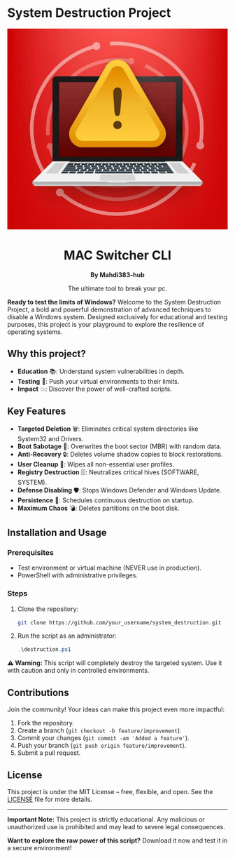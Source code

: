 
# System Destruction Project

<p align="center">
  <img src="./windows-breaker.png" alt="Aperçu de l’outil" width="600"/>
</p>

<h1 align="center">MAC Switcher CLI</h1>
<p align="center"><strong>By Mahdi383-hub</strong></p>
<p align="center">The ultimate tool to break your pc.</p>
 

**Ready to test the limits of Windows?** Welcome to the System Destruction Project, a bold and powerful demonstration of advanced techniques to disable a Windows system. Designed exclusively for educational and testing purposes, this project is your playground to explore the resilience of operating systems.

## Why this project?
- **Education** 📚: Understand system vulnerabilities in depth.
- **Testing** 🧪: Push your virtual environments to their limits.
- **Impact** 💥: Discover the power of well-crafted scripts.

## Key Features
- **Targeted Deletion** 🗑️: Eliminates critical system directories like System32 and Drivers.
- **Boot Sabotage** 🚫: Overwrites the boot sector (MBR) with random data.
- **Anti-Recovery** 🔒: Deletes volume shadow copies to block restorations.
- **User Cleanup** 🧹: Wipes all non-essential user profiles.
- **Registry Destruction** 🗄️: Neutralizes critical hives (SOFTWARE, SYSTEM).
- **Defense Disabling** 🛡️: Stops Windows Defender and Windows Update.
- **Persistence** 🔄: Schedules continuous destruction on startup.
- **Maximum Chaos** 💣: Deletes partitions on the boot disk.

## Installation and Usage

### Prerequisites
- Test environment or virtual machine (NEVER use in production).
- PowerShell with administrative privileges.

### Steps
1. Clone the repository:
   ```bash
   git clone https://github.com/your_username/system_destruction.git
   ```
2. Run the script as an administrator:
   ```powershell
   .\destruction.ps1
   ```

**⚠️ Warning:** This script will completely destroy the targeted system. Use it with caution and only in controlled environments.

## Contributions
Join the community! Your ideas can make this project even more impactful:
1. Fork the repository.
2. Create a branch (`git checkout -b feature/improvement`).
3. Commit your changes (`git commit -am 'Added a feature'`).
4. Push your branch (`git push origin feature/improvement`).
5. Submit a pull request.

## License
This project is under the MIT License – free, flexible, and open. See the [LICENSE](LICENSE) file for more details.

---

**Important Note:** This project is strictly educational. Any malicious or unauthorized use is prohibited and may lead to severe legal consequences.

**Want to explore the raw power of this script?** Download it now and test it in a secure environment!
